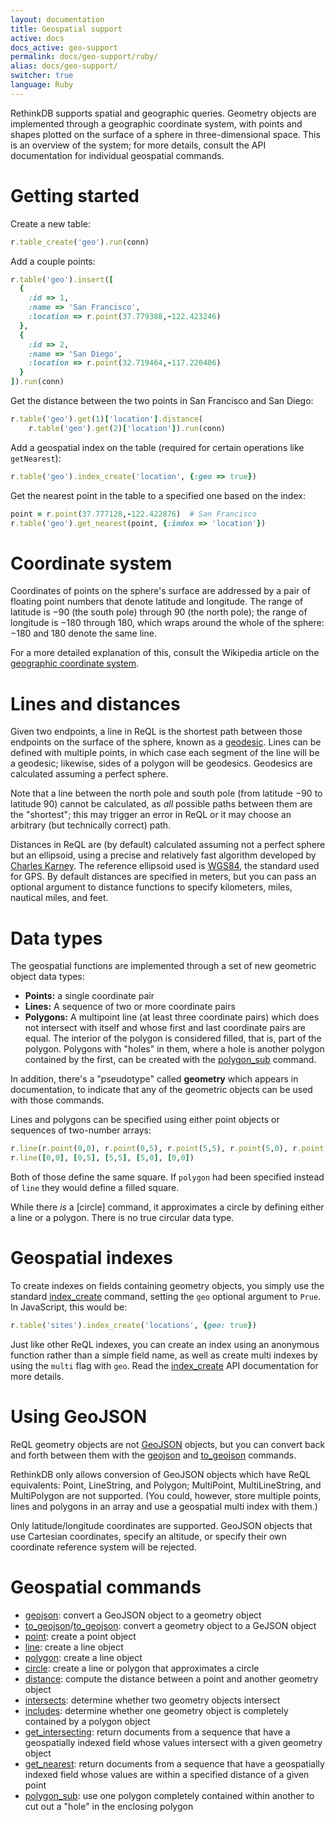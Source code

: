 ```yaml
---
layout: documentation
title: Geospatial support
active: docs
docs_active: geo-support
permalink: docs/geo-support/ruby/
alias: docs/geo-support/
switcher: true
language: Ruby
---
```


RethinkDB supports spatial and geographic queries. Geometry objects are implemented through a geographic coordinate system, with points and shapes plotted on the surface of a sphere in three-dimensional space. This is an overview of the system; for more details, consult the API documentation for individual geospatial commands.

# Getting started #

Create a new table:

```rb
r.table_create('geo').run(conn)
```

Add a couple points:

```rb
r.table('geo').insert([
  {
    :id => 1,
    :name => 'San Francisco',
    :location => r.point(37.779388,-122.423246)
  },
  {
    :id => 2,
    :name => 'San Diego',
    :location => r.point(32.719464,-117.220406)
  }
]).run(conn)
```

Get the distance between the two points in San Francisco and San Diego:

```rb
r.table('geo').get(1)['location'].distance(
    r.table('geo').get(2)['location']).run(conn)
```

Add a geospatial index on the table (required for certain operations like `getNearest`):

```rb
r.table('geo').index_create('location', {:geo => true})
```

Get the nearest point in the table to a specified one based on the index:

```rb
point = r.point(37.777128,-122.422876)  # San Francisco
r.table('geo').get_nearest(point, {:index => 'location'})
```

# Coordinate system #

Coordinates of points on the sphere's surface are addressed by a pair of floating point numbers that denote latitude and longitude. The range of latitude is &minus;90 (the south pole) through 90 (the north pole); the range of longitude is &minus;180 through 180, which wraps around the whole of the sphere: &minus;180 and 180 denote the same line.

For a more detailed explanation of this, consult the Wikipedia article on the [geographic coordinate system][gcs].

[gcs]: http://en.wikipedia.org/wiki/Geographic_coordinate_system

# Lines and distances #

Given two endpoints, a line in ReQL is the shortest path between those endpoints on the surface of the sphere, known as a [geodesic]. Lines can be defined with multiple points, in which case each segment of the line will be a geodesic; likewise, sides of a polygon will be geodesics. Geodesics are calculated assuming a perfect sphere.

[geodesic]: http://en.wikipedia.org/wiki/Geodesic

Note that a line between the north pole and south pole (from latitude &minus;90 to latitude 90) cannot be calculated, as *all* possible paths between them are the "shortest"; this may trigger an error in ReQL or it may choose an arbitrary (but technically correct) path.

Distances in ReQL are (by default) calculated assuming not a perfect sphere but an ellipsoid, using a precise and relatively fast algorithm developed by [Charles Karney][ck]. The reference ellipsoid used is [WGS84][], the standard used for GPS. By default distances are specified in meters, but you can pass an optional argument to distance functions to specify kilometers, miles, nautical miles, and feet.

[ck]: http://link.springer.com/article/10.1007%2Fs00190-012-0578-z "Algorithms for geodesics"
[WGS84]: http://en.wikipedia.org/wiki/World_Geodetic_System

# Data types #

The geospatial functions are implemented through a set of new geometric object data types:

* **Points:** a single coordinate pair
* **Lines:** A sequence of two or more coordinate pairs
* **Polygons:** A multipoint line (at least three coordinate pairs) which does not intersect with itself and whose first and last coordinate pairs are equal. The interior of the polygon is considered filled, that is, part of the polygon. Polygons with "holes" in them, where a hole is another polygon contained by the first, can be created with the [polygon_sub][] command.

In addition, there's a "pseudotype" called **geometry** which appears in documentation, to indicate that any of the geometric objects can be used with those commands.

[polygon_sub]: /api/ruby/polygon_sub/

Lines and polygons can be specified using either point objects or sequences of two-number arrays:

```rb
r.line(r.point(0,0), r.point(0,5), r.point(5,5), r.point(5,0), r.point(0,0))
r.line([0,0], [0,5], [5,5], [5,0], [0,0])
```

Both of those define the same square. If `polygon` had been specified instead of `line` they would define a filled square.

While there *is* a [circle] command, it approximates a circle by defining either a line or a polygon. There is no true circular data type.

# Geospatial indexes #

To create indexes on fields containing geometry objects, you simply use the standard [index_create](/api/ruby/index_create/) command, setting the `geo` optional argument to `Prue`. In JavaScript, this would be:

```rb
r.table('sites').index_create('locations', {geo: true})
```

Just like other ReQL indexes, you can create an index using an anonymous function rather than a simple field name, as well as create multi indexes by using the `multi` flag with `geo`. Read the [index_create](/api/ruby/index_create) API documentation for more details.

# Using GeoJSON #

ReQL geometry objects are not [GeoJSON][] objects, but you can convert back and forth between them with the [geojson](/api/ruby/geojson/) and [to_geojson](/api/ruby/to_geojson) commands.

[GeoJSON]: http://geojson.org

RethinkDB only allows conversion of GeoJSON objects which have ReQL equivalents: Point, LineString, and Polygon; MultiPoint, MultiLineString, and MultiPolygon are not supported. (You could, however, store multiple points, lines and polygons in an array and use a geospatial multi index with them.)

Only latitude/longitude coordinates are supported. GeoJSON objects that use Cartesian coordinates, specify an altitude, or specify their own coordinate reference system will be rejected.

# Geospatial commands #

* [geojson](/api/ruby/geojson/): convert a GeoJSON object to a geometry object
* [to_geojson](to_geojson/)/[to_geojson](/api/ruby/to_geojson/): convert a geometry object to a GeJSON object
* [point](/api/ruby/point/): create a point object
* [line](/api/ruby/line/): create a line object
* [polygon](/api/ruby/polygon/): create a line object
* [circle](/api/ruby/circle/): create a line or polygon that approximates a circle
* [distance](/api/ruby/distance/): compute the distance between a point and another geometry object
* [intersects](/api/ruby/intersects/): determine whether two geometry objects intersect
* [includes](/api/ruby/includes/): determine whether one geometry object is completely contained by a polygon object
* [get_intersecting](/api/ruby/get_intersecting/): return documents from a sequence that have a geospatially indexed field whose values intersect with a given geometry object
* [get_nearest](/api/ruby/get_nearest/): return documents from a sequence that have a geospatially indexed field whose values are within a specified distance of a given point
* [polygon_sub](/api/ruby/polygon_sub/): use one polygon completely contained within another to cut out a "hole" in the enclosing polygon
